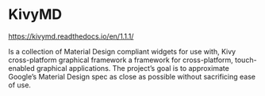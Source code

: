 # KivyMD #

<https://kivymd.readthedocs.io/en/1.1.1/>

Is a collection of Material Design compliant widgets for use with, Kivy cross-platform graphical framework a framework for cross-platform, touch-enabled graphical applications. The project’s goal is to approximate Google’s Material Design spec as close as possible without sacrificing ease of use.
